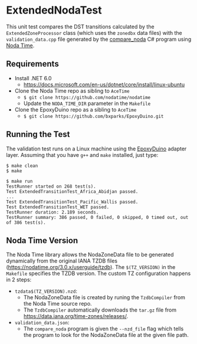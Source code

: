 # ExtendedNodaTest

This unit test compares the DST transitions calculated by the
`ExtendedZoneProcessor` class (which uses the `zonedbx` data files) with the
`validation_data.cpp` file generated by the
[compare_noda](../tools/compare_noda) C# program using [Noda
Time](https://nodatime.org/).

## Requirements

* Install .NET 6.0
    * https://docs.microsoft.com/en-us/dotnet/core/install/linux-ubuntu
* Clone the Noda Time repo as sibling to `AceTime`
    * `$ git clone https://github.com/nodatime/nodatime`
    * Update the `NODA_TIME_DIR` parameter in the `Makefile`
* Clone the EpoxyDuino repo as a sibling to `AceTime`
    * `$ git clone https://github.com/bxparks/EpoxyDuino.git`

## Running the Test

The validation test runs on a Linux machine using the
[EpoxyDuino](https://github.com/bxparks/EpoxyDuino) adapter layer.
Assuming that you have `g++` and `make` installed, just type:
```
$ make clean
$ make

$ make run
TestRunner started on 268 test(s).
Test ExtendedTransitionTest_Africa_Abidjan passed.
...
Test ExtendedTransitionTest_Pacific_Wallis passed.
Test ExtendedTransitionTest_WET passed.
TestRunner duration: 2.189 seconds.
TestRunner summary: 386 passed, 0 failed, 0 skipped, 0 timed out, out of 386 test(s).
```

## Noda Time Version

The Noda Time library allows the NodaZoneData file to be generated dynamically
from the original IANA TZDB files (https://nodatime.org/3.0.x/userguide/tzdb).
The `$(TZ_VERSION)` in the `Makefile` specifies the TZDB version. The custom TZ
configuration happens in 2 steps:

* `tzdata$(TZ_VERSION).nzd`:
    * The NodaZoneData file is created by runing the `TzdbCompiler` from the
      Noda Time source repo.
    * The `TzdbCompiler` automatically downloads the
      `tar.gz` file from https://data.iana.org/time-zones/releases/.
* `validation_data.json`:
    * The `compare_noda` program is given the `--nzd_file` flag which tells the
      program to look for the NodaZoneData file at the given file path.
